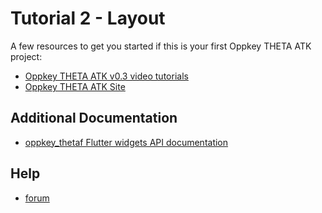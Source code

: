 # Tutorial 2 - Layout

A few resources to get you started if this is your first
Oppkey THETA ATK project:

* [Oppkey THETA ATK v0.3 video tutorials](https://youtube.com/playlist?list=PL0feeJIlTI8k8mQzAn8cu-8xRtf1vwPlu)
* [Oppkey THETA ATK Site](https://oppkey.github.io/oppkey_theta_atk/)

## Additional Documentation

* [oppkey_thetaf Flutter widgets API documentation](https://oppkey.github.io/oppkey_thetaf/)

## Help

* [forum](https://community.theta360.guide)
